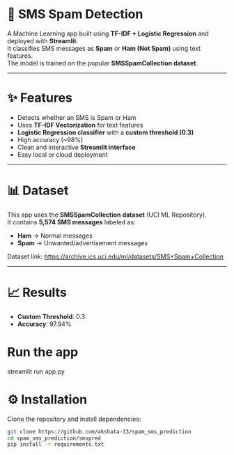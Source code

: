 # 📱 SMS Spam Detection

A Machine Learning app built using **TF-IDF + Logistic Regression** and deployed with **Streamlit**.  
It classifies SMS messages as **Spam** or **Ham (Not Spam)** using text features.  
The model is trained on the popular **SMSSpamCollection dataset**.

---

# ✨ Features
- Detects whether an SMS is Spam or Ham
- Uses **TF-IDF Vectorization** for text features
- **Logistic Regression classifier** with a **custom threshold (0.3)**
- High accuracy (~98%)
- Clean and interactive **Streamlit interface**
- Easy local or cloud deployment

---

# 📊 Dataset
This app uses the **SMSSpamCollection dataset** (UCI ML Repository).  
It contains **5,574 SMS messages** labeled as:
- **Ham** → Normal messages  
- **Spam** → Unwanted/advertisement messages  

Dataset link: https://archive.ics.uci.edu/ml/datasets/SMS+Spam+Collection  

---

# 📈 Results
- **Custom Threshold**: 0.3  
- **Accuracy**: 97.94%  

# Run the app

streamlit run app.py

# ⚙️ Installation
Clone the repository and install dependencies:
```bash
git clone https://github.com/akshata-13/spam_sms_prediction
cd spam_sms_prediction/smspred
pip install -r requirements.txt


